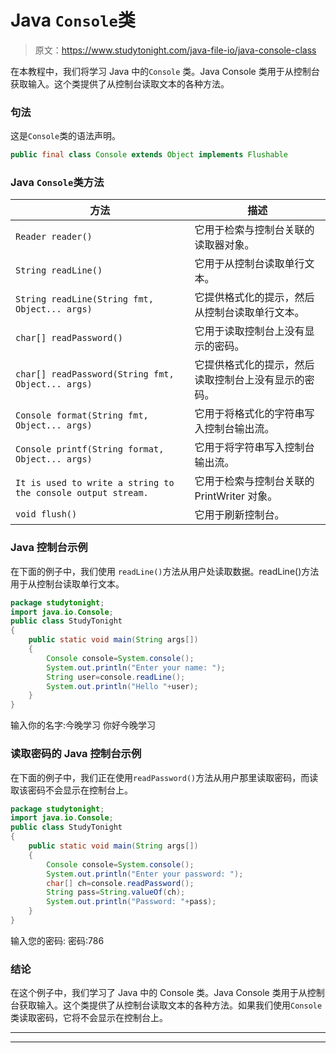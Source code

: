 # Java `Console`类

> 原文：<https://www.studytonight.com/java-file-io/java-console-class>

在本教程中，我们将学习 Java 中的`Console` 类。Java Console 类用于从控制台获取输入。这个类提供了从控制台读取文本的各种方法。

### 句法

这是`Console`类的语法声明。

```java
public final class Console extends Object implements Flushable 
```

### Java `Console`类方法

| 方法 | 描述 |
| --- | --- |
| `Reader reader()` | 它用于检索与控制台关联的读取器对象。 |
| `String readLine()` | 它用于从控制台读取单行文本。 |
| `String readLine(String fmt, Object... args)` | 它提供格式化的提示，然后从控制台读取单行文本。 |
| `char[] readPassword()` | 它用于读取控制台上没有显示的密码。 |
| `char[] readPassword(String fmt, Object... args)` | 它提供格式化的提示，然后读取控制台上没有显示的密码。 |
| `Console format(String fmt, Object... args)` | 它用于将格式化的字符串写入控制台输出流。 |
| `Console printf(String format, Object... args)` | 它用于将字符串写入控制台输出流。 |
| `It is used to write a string to the console output stream.` | 它用于检索与控制台关联的 PrintWriter 对象。 |
| `void flush()` | 它用于刷新控制台。 |

### Java 控制台示例

在下面的例子中，我们使用 `readLine()`方法从用户处读取数据。readLine()方法用于从控制台读取单行文本。

```java
package studytonight;
import java.io.Console;
public class StudyTonight 
{
	public static void main(String args[])
	{
		Console console=System.console();    
		System.out.println("Enter your name: ");    
		String user=console.readLine();    
		System.out.println("Hello "+user);    
	}
}
```

输入你的名字:今晚学习
你好今晚学习

### 读取密码的 Java 控制台示例

在下面的例子中，我们正在使用`readPassword()`方法从用户那里读取密码，而读取该密码不会显示在控制台上。

```java
package studytonight;
import java.io.Console;
public class StudyTonight 
{
	public static void main(String args[])
	{
		Console console=System.console();    
		System.out.println("Enter your password: ");    
		char[] ch=console.readPassword();    
		String pass=String.valueOf(ch);
		System.out.println("Password: "+pass);    
	}
}
```

输入您的密码:
密码:786

### 结论

在这个例子中，我们学习了 Java 中的 Console 类。Java Console 类用于从控制台获取输入。这个类提供了从控制台读取文本的各种方法。如果我们使用`Console`类读取密码，它将不会显示在控制台上。

* * *

* * *